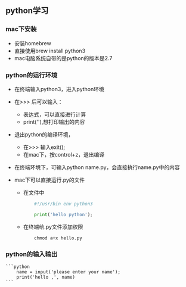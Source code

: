 ## python学习

### mac下安装
+ 安装homebrew
+ 直接使用brew install python3
+ mac电脑系统自带的是python的版本是2.7

### python的运行环境
+ 在终端输入python3，进入python环境
+ 在>>> 后可以输入：
	- 表达式，可以直接进行计算
	- print(''),想打印输出的内容
+ 退出python的编译环境，
	- 在>>> 输入exit();
	- 在mac下，按control+z，退出编译
+ 在终端环境下，可输入python name.py，会直接执行name.py中的内容

+ mac下可以直接运行.py的文件
	- 在文件中
		```python
			#!/usr/bin env python3

			print('hello python');
		```
	- 在终端给.py文件添加权限
		```
			chmod a+x hello.py
		```
### python的输入输出

	```python
		name = input('please enter your name');
		print('hello ,', name)
	```
